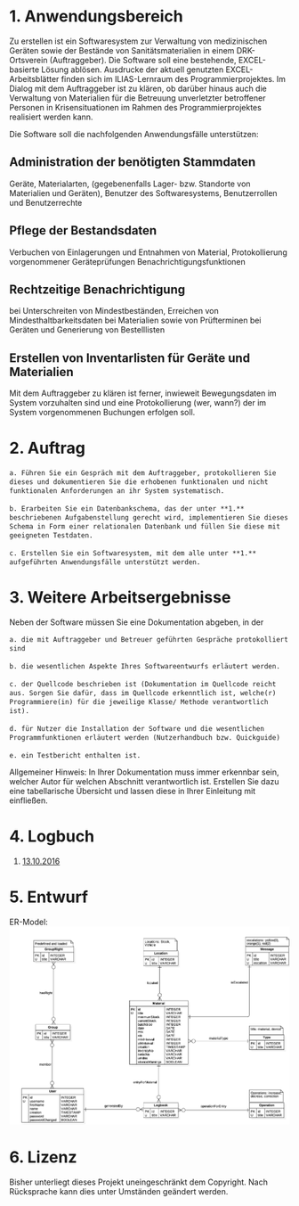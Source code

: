 # 1. Anwendungsbereich

Zu erstellen ist ein Softwaresystem zur Verwaltung von medizinischen Geräten sowie der Bestände von Sanitätsmaterialien in einem DRK-Ortsverein (Auftraggeber). Die Software soll eine bestehende, EXCEL-basierte Lösung ablösen. Ausdrucke der aktuell genutzten EXCEL-Arbeitsblätter finden sich im ILIAS-Lernraum des Programmierprojektes. Im Dialog mit dem Auftraggeber ist zu klären, ob darüber hinaus auch die Verwaltung von Materialien für die Betreuung unverletzter betroffener Personen in Krisensituationen im Rahmen des Programmierprojektes realisiert werden kann.

Die Software soll die nachfolgenden Anwendungsfälle unterstützen:

## Administration der benötigten Stammdaten

Geräte, Materialarten, (gegebenenfalls Lager- bzw. Standorte von Materialien und Geräten), Benutzer des Softwaresystems, Benutzerrollen und Benutzerrechte

## Pflege der Bestandsdaten

Verbuchen von Einlagerungen und Entnahmen von Material, Protokollierung vorgenommener Geräteprüfungen
Benachrichtigungsfunktionen

## Rechtzeitige Benachrichtigung

bei Unterschreiten von Mindestbeständen, Erreichen von Mindesthaltbarkeitsdaten bei Materialien sowie von Prüfterminen bei Geräten und Generierung von Bestelllisten

## Erstellen von Inventarlisten für Geräte und Materialien

Mit dem Auftraggeber zu klären ist ferner, inwieweit Bewegungsdaten im System vorzuhalten sind und eine Protokollierung (wer, wann?) der im System vorgenommenen Buchungen erfolgen soll.


# 2. Auftrag

    a. Führen Sie ein Gespräch mit dem Auftraggeber, protokollieren Sie dieses und dokumentieren Sie die erhobenen funktionalen und nicht funktionalen Anforderungen an ihr System systematisch.

    b. Erarbeiten Sie ein Datenbankschema, das der unter **1.** beschriebenen Aufgabenstellung gerecht wird, implementieren Sie dieses Schema in Form einer relationalen Datenbank und füllen Sie diese mit geeigneten Testdaten.

    c. Erstellen Sie ein Softwaresystem, mit dem alle unter **1.** aufgeführten Anwendungsfälle unterstützt werden.


# 3. Weitere Arbeitsergebnisse

Neben der Software müssen Sie eine Dokumentation abgeben, in der

    a. die mit Auftraggeber und Betreuer geführten Gespräche protokolliert sind

    b. die wesentlichen Aspekte Ihres Softwareentwurfs erläutert werden.

    c. der Quellcode beschrieben ist (Dokumentation im Quellcode reicht aus. Sorgen Sie dafür, dass im Quellcode erkenntlich ist, welche(r) Programmiere(in) für die jeweilige Klasse/ Methode verantwortlich ist).

    d. für Nutzer die Installation der Software und die wesentlichen Programmfunktionen erläutert werden (Nutzerhandbuch bzw. Quickguide)

    e. ein Testbericht enthalten ist.

Allgemeiner Hinweis: In Ihrer Dokumentation muss immer erkennbar sein, welcher Autor für welchen Abschnitt verantwortlich ist. Erstellen Sie dazu eine tabellarische Übersicht und lassen diese in Ihrer Einleitung mit einfließen.


# 4. Logbuch
1. [13.10.2016](./logbook/01-meeting-13-10-2016.md)

# 5. Entwurf
ER-Model: ![ER-Model][ER-Model]

# 6. Lizenz

Bisher unterliegt dieses Projekt uneingeschränkt dem Copyright. Nach Rücksprache kann dies unter Umständen geändert werden.


[ER-Model]: ./modellierung/ER/ER-Model.png "Erster Entwurf, noch nicht bestätigt"
